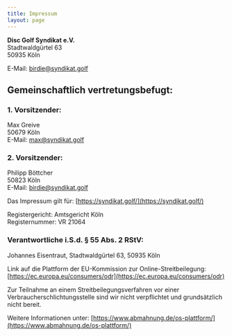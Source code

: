 ```yaml
---
title: Impressum
layout: page
---
```


**Disc Golf Syndikat e.V.**<br>
Stadtwaldgürtel 63<br>
50935 Köln

E-Mail: [birdie@syndikat.golf](mailto:birdie@syndikat.golf)

## Gemeinschaftlich vertretungsbefugt:

### 1. Vorsitzender:

Max Greive<br>
50679 Köln<br>
E-Mail: [max@syndikat.golf](mailto:max@syndikat.golf)

### 2. Vorsitzender:

Philipp Böttcher<br>
50823 Köln<br>
E-Mail: [birdie@syndikat.golf](mailto:birdie@syndikat.golf)

Das Impressum gilt für: [https://syndikat.golf/](https://syndikat.golf/)

Registergericht: Amtsgericht Köln<br>
Registernummer: VR 21064

### Verantwortliche i.S.d. § 55 Abs. 2 RStV:

Johannes Eisentraut, Stadtwaldgürtel 63, 50935 Köln

Link auf die Plattform der EU-Kommission zur Online-Streitbeilegung: [https://ec.europa.eu/consumers/odr](https://ec.europa.eu/consumers/odr)

Zur Teilnahme an einem Streitbeilegungsverfahren vor einer Verbraucherschlichtungsstelle sind wir nicht verpflichtet und grundsätzlich nicht bereit.

Weitere Informationen unter: [https://www.abmahnung.de/os-plattform/](https://www.abmahnung.de/os-plattform/)